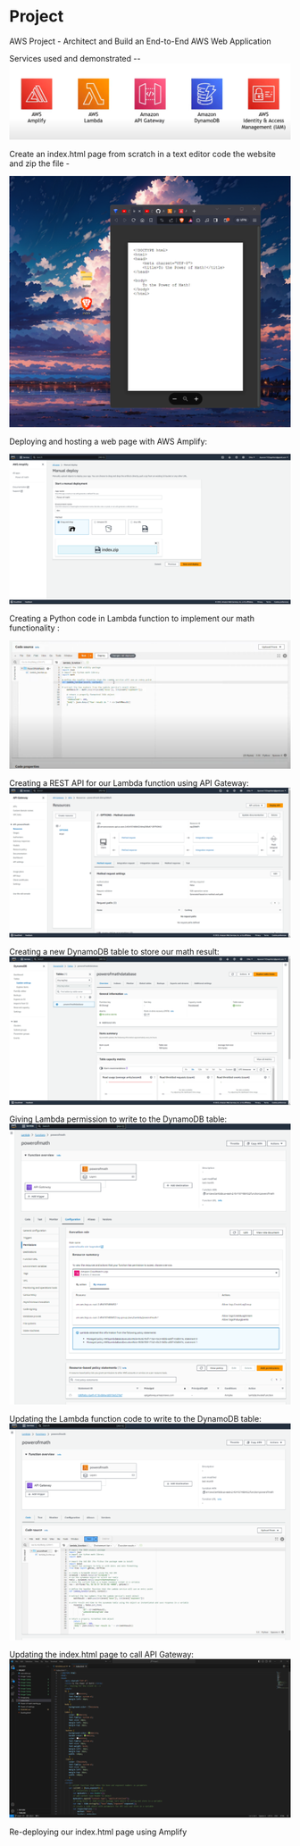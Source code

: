 # Project
AWS Project - Architect and Build an End-to-End AWS Web Application

Services used and demonstrated --                                                                                                                                                                                                                                                                                                                                                                                                                           
![Alt text][def]

[def]: image.png

Create an index.html page from scratch in a text editor code the website and zip the file -                                                                                                                                                                                                                                                                                                                                                                                                                    

![Alt text](image-1.png)

Deploying and hosting a web page with AWS Amplify:


![Alt text][def2]

Creating a Python code in Lambda function to implement our math functionality :

![Alt text](image-3.png)


Creating a REST API for our Lambda function using API Gateway:
![Alt text](image-4.png)


Creating a new DynamoDB table to store our math result:
![Alt text](image-5.png)


Giving Lambda permission to write to the DynamoDB table:
![Alt text](image-6.png)



Updating the Lambda function code to write to the DynamoDB table:
![Alt text](image-7.png)



Updating the index.html page to call API Gateway:
![Alt text](image-8.png)



Re-deploying our index.html page using Amplify

[def2]: image-2.png